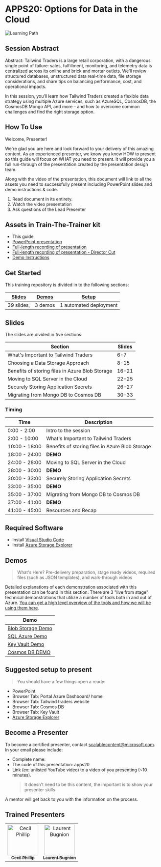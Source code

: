 # APPS20: Options for Data in the Cloud

![Learning Path](https://img.shields.io/badge/Learning%20Path-APPS-fe5e00?logo=microsoft) 

## Session Abstract

Abstract: Tailwind Traders is a large retail corporation, with a dangerous single point of failure: sales, fulfillment, monitoring, and telemetry data is centralized across its online and brick and mortar outlets. We’ll review structured databases, unstructured data real-time data, file storage considerations, and share tips on balancing performance, cost, and operational impacts.

In this session, you’ll learn how Tailwind Traders created a flexible data strategy using multiple Azure services, such as AzureSQL, CosmosDB, the CosmosDB Mongo API, and more – and how to overcome common challenges and find the right storage option.

## How To Use

Welcome, Presenter!

We're glad you are here and look forward to your delivery of this amazing content. As an experienced presenter, we know you know HOW to present so this guide will focus on WHAT you need to present. It will provide you a full run-through of the presentation created by the presentation design team.

Along with the video of the presentation, this document will link to all the assets you need to successfully present including PowerPoint slides and demo instructions & code.

1.  Read document in its entirety.
2.  Watch the video presentation
3.  Ask questions of the Lead Presenter

## Assets in Train-The-Trainer kit

- This guide
- [PowerPoint presentation](https://globaleventcdn.blob.core.windows.net/assets/apps/apps20/APPS20_Options%20for%20Data%20in%20the%20Cloud_Oct23.pptx)
- [Full-length recording of presentation](https://globaleventcdn.blob.core.windows.net/assets/apps/apps20/apps20.mp4)
- [Full-length recording of presentation - Director Cut]()
- [Demo Instructions](demos.md)

## Get Started

This training repository is divided in to the following sections:

| [Slides](#slides) | [Demos](demos.md) | [Setup](setup.md)      |
| ----------------- | ----------------- | ---------------------- |
| 39 slides,        | 3 demos           | 1 automated deployment |

## Slides

The slides are divided in five sections:

| Section                                         | Slides |
| ----------------------------------------------- | ------ |
| What's Important to Tailwind Traders            | 6-7    |
| Choosing a Data Storage Approach                | 8-15   |
| Benefits of storing files in Azure Blob Storage | 16-21  |
| Moving to SQL Server in the Cloud               | 22-25  |
| Securely Storing Application Secrets            | 26-27  |
| Migrating from Mongo DB to Cosmos DB            | 30-33  |

### Timing

| Time          | Description                                     |
| ------------- | ----------------------------------------------- |
| 0:00 - 2:00   | Intro to the session                            |
| 2:00 - 10:00  | What's Important to Tailwind Traders            |
| 10:00 - 18:00 | Benefits of storing files in Azure Blob Storage |
| 18:00 - 24:00 | **DEMO**                                        |
| 24:00 - 28:00 | Moving to SQL Server in the Cloud               |
| 28:00 - 30:00 | **DEMO**                                        |
| 30:00 - 33:00 | Securely Storing Application Secrets            |
| 33:00 - 35:00 | **DEMO**                                        |
| 35:00 - 37:00 | Migrating from Mongo DB to Cosmos DB            |
| 37:00 - 41:00 | **DEMO**                                        |
| 41:00 - 45:00 | Resources and Recap                             |

## Required Software

- Install [Visual Studio Code](https://code.visualstudio.com/)
- Install [Azure Storage Explorer](https://azure.microsoft.com/en-us/features/storage-explorer/)

## Demos

> What's Here? Pre-delivery preparation, stage ready videos, required files (such as JSON templates), and walk-through videos

Detailed explanations of each demonstration associated with this presentation can be found in this section. There are 3 "live from stage" technical demonstrations that utilize a number of tools both in and out of Azure. [You can get a high level overview of the tools and how we will be using them here](demos.md).

| Demo                                            |
| ----------------------------------------------- |
| [Blob Storage Demo](demos.md#blob-storage-demo) |
| [SQL Azure Demo](demos.md#SQL-Azure-Demo)       |
| [Key Vault Demo](demos.md#key-vault-Demo)       |
| [Cosmos DB DEMO](demos.md#cosmos-db-Demo)       |

## Suggested setup to present

> You should have a few things open a ready:

- PowerPoint
- Browser Tab: Portal Azure Dashboard/ home
- Browser Tab: Tailwind traders website
- Browser Tab: Cosmos DB
- Browser Tab: Key Vault
- [Azure Storage Explorer](https://azure.microsoft.com/en-us/features/storage-explorer)

## Become a Presenter

To become a certified presenter, contact [scalablecontent@microsoft.com](mailto:scalablecontent@microsoft.com). In your email please include:

- Complete name:
- The code of this presentation: apps20
- Link (ex: unlisted YouTube video) to a video of you presenting (~10 minutes).
  > It doesn't need to be this content, the important is to show your presenter skills

A mentor will get back to you with the information on the process.

## Trained Presenters

<!-- ALL-CONTRIBUTORS-LIST:START - Do not remove or modify this section -->

<table>
<tr>
    <td align="center"><a href="https://github.com/cecilphillip">
        <img src="https://avatars2.githubusercontent.com/u/350882?s=460&v=4" width="100px;" alt="Cecil Phillip"/><br />
        <sub><b>Cecil Phillip</b></sub></a><br />
    </td>
    <td align="center"><a href="https://github.com/lbugnion">
        <img src="https://avatars1.githubusercontent.com/u/4922457?s=400&v=4" width="100px;" alt="Laurent Bugnion"/><br />
        <sub><b>Laurent Bugnion</b></sub></a><br />
    </td>
</tr></table>

<!-- ALL-CONTRIBUTORS-LIST:END -->
